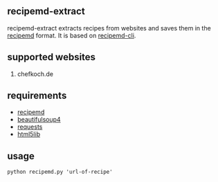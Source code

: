 ## recipemd-extract

recipemd-extract extracts recipes from websites and saves them in the [recipemd](https://github.com/tstehr/recipemd/blob/master/specification.md) format. It is based on [recipemd-cli](https://github.com/dnlvgl/recipemd-cli).

## supported websites

1. chefkoch.de

## requirements

- [recipemd](https://github.com/tstehr/recipemd)
- [beautifulsoup4](http://www.crummy.com/software/BeautifulSoup/)
- [requests](http://docs.python-requests.org/en/latest/user/install/)
- [html5lib](https://github.com/html5lib/html5lib-python)

## usage

`python recipemd.py 'url-of-recipe'`
